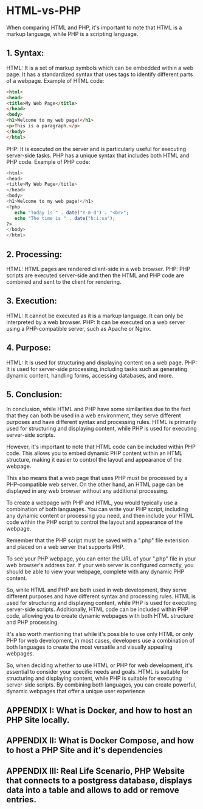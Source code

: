 # HTML-vs-PHP

When comparing HTML and PHP, it's important to note that HTML is a markup language, while PHP is a scripting language.

## 1. Syntax:

HTML: It is a set of markup symbols which can be embedded within a web page. It has a standardized syntax that uses tags to identify different parts of a webpage.
Example of HTML code:

```html
<html>
<head>
<title>My Web Page</title>
</head>
<body>
<h1>Welcome to my web page!</h1>
<p>This is a paragraph.</p>
</body>
</html>
```

PHP: It is executed on the server and is particularly useful for executing server-side tasks. PHP has a unique syntax that includes both HTML and PHP code.
Example of PHP code:

```php
<html>
<head>
<title>My Web Page</title>
</head>
<body>
<h1>Welcome to my web page!</h1>
<?php
   echo "Today is " . date("Y-m-d") . "<br>";
   echo "The time is " . date("h:i:sa");
?>
</body>
</html>
```

## 2. Processing:

HTML: HTML pages are rendered client-side in a web browser.
PHP: PHP scripts are executed server-side and then the HTML and PHP code are combined and sent to the client for rendering.

## 3. Execution:

HTML: It cannot be executed as it is a markup language. It can only be interpreted by a web browser.
PHP: It can be executed on a web server using a PHP-compatible server, such as Apache or Nginx.

## 4. Purpose:

HTML: It is used for structuring and displaying content on a web page.
PHP: It is used for server-side processing, including tasks such as generating dynamic content, handling forms, accessing databases, and more.

## 5. Conclusion:

In conclusion, while HTML and PHP have some similarities due to the fact that they can both be used in a web environment, they serve different purposes and have different syntax and processing rules. HTML is primarily used for structuring and displaying content, while PHP is used for executing server-side scripts.</s>

However, it's important to note that HTML code can be included within PHP code. This allows you to embed dynamic PHP content within an HTML structure, making it easier to control the layout and appearance of the webpage.</s>

This also means that a web page that uses PHP must be processed by a PHP-compatible web server. On the other hand, an HTML page can be displayed in any web browser without any additional processing.</s>

To create a webpage with PHP and HTML, you would typically use a combination of both languages. You can write your PHP script, including any dynamic content or processing you need, and then include your HTML code within the PHP script to control the layout and appearance of the webpage.</s>

Remember that the PHP script must be saved with a ".php" file extension and placed on a web server that supports PHP.</s>

To see your PHP webpage, you can enter the URL of your ".php" file in your web browser's address bar. If your web server is configured correctly, you should be able to view your webpage, complete with any dynamic PHP content.</s>

So, while HTML and PHP are both used in web development, they serve different purposes and have different syntax and processing rules. HTML is used for structuring and displaying content, while PHP is used for executing server-side scripts. Additionally, HTML code can be included within PHP code, allowing you to create dynamic webpages with both HTML structure and PHP processing.</s>

It's also worth mentioning that while it's possible to use only HTML or only PHP for web development, in most cases, developers use a combination of both languages to create the most versatile and visually appealing webpages.</s>

So, when deciding whether to use HTML or PHP for web development, it's essential to consider your specific needs and goals. HTML is suitable for structuring and displaying content, while PHP is suitable for executing server-side scripts. By combining both languages, you can create powerful, dynamic webpages that offer a unique user experience


## APPENDIX I: What is Docker, and how to host an PHP Site locally.
## APPENDIX II: What is Docker Compose, and how to host a PHP Site and it's dependencies
## APPENDIX III: Real Life Scenario, PHP Website that connects to a postgress database, displays data into a table and allows to add or remove entries.
